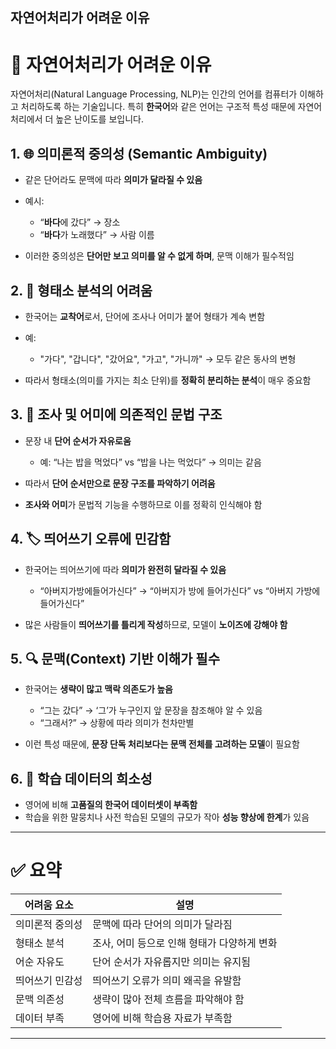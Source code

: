 자연어처리가 어려운 이유
---

# 🧠 자연어처리가 어려운 이유

자연어처리(Natural Language Processing, NLP)는 인간의 언어를 컴퓨터가 이해하고 처리하도록 하는 기술입니다. 특히 **한국어**와 같은 언어는 구조적 특성 때문에 자연어처리에서 더 높은 난이도를 보입니다.

## 1. 🌐 의미론적 중의성 (Semantic Ambiguity)

* 같은 단어라도 문맥에 따라 **의미가 달라질 수 있음**
* 예시:

  * “**바다**에 갔다” → 장소
  * “**바다**가 노래했다” → 사람 이름
* 이러한 중의성은 **단어만 보고 의미를 알 수 없게 하며**, 문맥 이해가 필수적임

## 2. 🧩 형태소 분석의 어려움

* 한국어는 **교착어**로서, 단어에 조사나 어미가 붙어 형태가 계속 변함
* 예:

  * "가다", "갑니다", "갔어요", "가고", "가니까" → 모두 같은 동사의 변형
* 따라서 형태소(의미를 가지는 최소 단위)를 **정확히 분리하는 분석**이 매우 중요함

## 3. 🧱 조사 및 어미에 의존적인 문법 구조

* 문장 내 **단어 순서가 자유로움**

  * 예: “나는 밥을 먹었다” vs “밥을 나는 먹었다” → 의미는 같음
* 따라서 **단어 순서만으로 문장 구조를 파악하기 어려움**
* **조사와 어미**가 문법적 기능을 수행하므로 이를 정확히 인식해야 함

## 4. 🏷️ 띄어쓰기 오류에 민감함

* 한국어는 띄어쓰기에 따라 **의미가 완전히 달라질 수 있음**

  * “아버지가방에들어가신다” → “아버지가 방에 들어가신다” vs “아버지 가방에 들어가신다”
* 많은 사람들이 **띄어쓰기를 틀리게 작성**하므로, 모델이 **노이즈에 강해야 함**

## 5. 🔍 문맥(Context) 기반 이해가 필수

* 한국어는 **생략이 많고 맥락 의존도가 높음**

  * “그는 갔다” → ‘그’가 누구인지 앞 문장을 참조해야 알 수 있음
  * “그래서?” → 상황에 따라 의미가 천차만별
* 이런 특성 때문에, **문장 단독 처리보다는 문맥 전체를 고려하는 모델**이 필요함

## 6. 🧠 학습 데이터의 희소성

* 영어에 비해 **고품질의 한국어 데이터셋이 부족함**
* 학습을 위한 말뭉치나 사전 학습된 모델의 규모가 작아 **성능 향상에 한계**가 있음

---

# ✅ 요약

| 어려움 요소   | 설명                        |
| -------- | ------------------------- |
| 의미론적 중의성 | 문맥에 따라 단어의 의미가 달라짐        |
| 형태소 분석   | 조사, 어미 등으로 인해 형태가 다양하게 변화 |
| 어순 자유도   | 단어 순서가 자유롭지만 의미는 유지됨      |
| 띄어쓰기 민감성 | 띄어쓰기 오류가 의미 왜곡을 유발함       |
| 문맥 의존성   | 생략이 많아 전체 흐름을 파악해야 함      |
| 데이터 부족   | 영어에 비해 학습용 자료가 부족함        |

---


